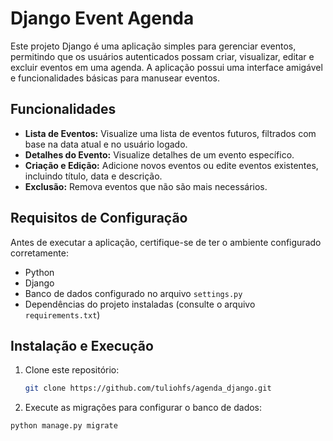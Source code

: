 # Django Event Agenda

Este projeto Django é uma aplicação simples para gerenciar eventos, permitindo que os usuários autenticados possam criar, visualizar, editar e excluir eventos em uma agenda. A aplicação possui uma interface amigável e funcionalidades básicas para manusear eventos.

## Funcionalidades

- **Lista de Eventos:** Visualize uma lista de eventos futuros, filtrados com base na data atual e no usuário logado.
- **Detalhes do Evento:** Visualize detalhes de um evento específico.
- **Criação e Edição:** Adicione novos eventos ou edite eventos existentes, incluindo título, data e descrição.
- **Exclusão:** Remova eventos que não são mais necessários.

## Requisitos de Configuração

Antes de executar a aplicação, certifique-se de ter o ambiente configurado corretamente:

- Python
- Django
- Banco de dados configurado no arquivo `settings.py`
- Dependências do projeto instaladas (consulte o arquivo `requirements.txt`)

## Instalação e Execução

1. Clone este repositório:

   ```bash
   git clone https://github.com/tuliohfs/agenda_django.git

2. Execute as migrações para configurar o banco de dados:

 ```bash
python manage.py migrate

